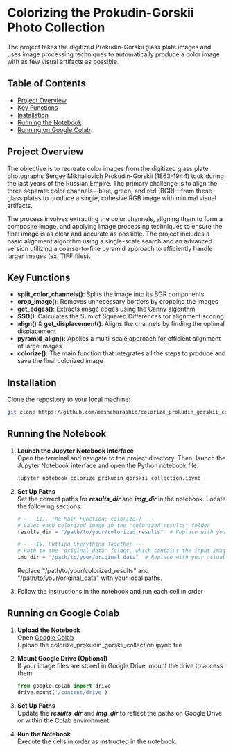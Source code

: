 # Colorizing the Prokudin-Gorskii Photo Collection

The project takes the digitized Prokudin-Gorskii glass plate images and uses image processing techniques to automatically produce a color image with as few visual artifacts as possible.

## Table of Contents

- [Project Overview](#project-overview)
- [Key Functions](#key-functions)
- [Installation](#installation)
- [Running the Notebook](#running=the=notebook)
- [Running on Google Colab](#running-on-google-colab)

## Project Overview

The objective is to recreate color images from the digitized glass plate photographs Sergey Mikhaliovich Prokudin-Gorskii (1863-1944) took during the last years of the Russian Empire. The primary challenge is to align the three separate color channels—blue, green, and red (BGR)—from these glass plates to produce a single, cohesive RGB image with minimal visual artifacts. 

The process involves extracting the color channels, aligning them to form a composite image, and applying image processing techniques to ensure the final image is as clear and accurate as possible. The project includes a basic alignment algorithm using a single-scale search and an advanced version utilizing a coarse-to-fine pyramid approach to efficiently handle larger images (ex. TIFF files).

## Key Functions

- **split_color_channels()**: Splits the image into its BGR components
- **crop_image()**: Removes unnecessary borders by cropping the images
- **get_edges()**: Extracts image edges using the Canny algorithm
- **SSD()**: Calculates the Sum of Squared Differences for alignment scoring
- **align()** & **get_displacement()**: Aligns the channels by finding the optimal displacement
- **pyramid_align()**: Applies a multi-scale approach for efficient alignment of large images
- **colorize()**: The main function that integrates all the steps to produce and save the final colorized image

## Installation 

Clone the repository to your local machine:
```bash
git clone https://github.com/masheharashid/colorize_prokudin_gorskii_collection.git
```

## Running the Notebook

1. **Launch the Jupyter Notebook Interface**<br>
Open the terminal and navigate to the project directory. Then, launch the Jupyter Notebook interface and open the Python notebook file:
   
   ```bash
   jupyter notebook colorize_prokudin_gorskii_collection.ipynb
   ```
   
2. **Set Up Paths**<br>
Set the correct paths for ***results_dir*** and ***img_dir*** in the notebook. Locate the following sections:

   ```python
   # --- III. The Main Function: colorize() ---
   # Saves each colorized image in the "colorized_results" folder 
   results_dir = "/path/to/your/colorized_results"  # Replace with your actual file path
   
   # --- IV. Putting Everything Together ---
   # Path to the "original_data" folder, which contains the input images 
   img_dir = "/path/to/your/original_data"  # Replace with your actual file path
   ```
   Replace "/path/to/your/colorized_results" and "/path/to/your/original_data" with your local paths.

3. Follow the instructions in the notebook and run each cell in order

## Running on Google Colab
   
1. **Upload the Notebook**<br>
   Open [Google Colab](https://colab.google/)<br>
   Upload the colorize_prokudin_gorskii_collection.ipynb file 

3. **Mount Google Drive (Optional)**<br>
If your image files are stored in Google Drive, mount the drive to access them:

   ```python
   from google.colab import drive
   drive.mount('/content/drive')
   ```

4. **Set Up Paths**<br>
Update the ***results_dir*** and ***img_dir*** to reflect the paths on Google Drive or within the Colab environment.

5. **Run the Notebook**<br>
Execute the cells in order as instructed in the notebook.
